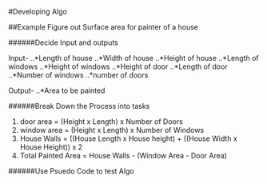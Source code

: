 #Developing Algo 

##Example
Figure out Surface area for painter of a house

######Decide Input and outputs

Input- 
..*Length of house
..*Width of house
..*Height of house
..*Length of windows 
..*Height of windows 
..*Height of door
..*Length of door
..*Number of windows 
..*number of doors 

Output- 
..*Area to be painted

######Break Down the Process into tasks 

1. door area = (Height x Length) x Number of Doors
2. window area = (Height x Length) x Number of Windows
3. House Walls = ((House Length x House height) + ((House Width x House Height)) x 2 
4. Total Painted Area = House Walls - (Window Area - Door Area)

######Use Psuedo Code to test Algo 

